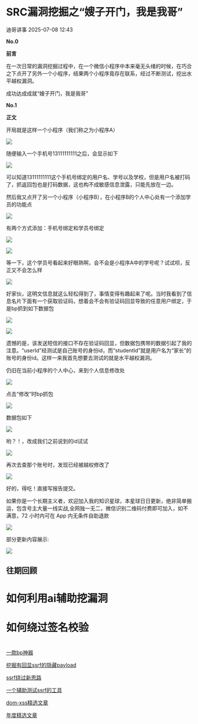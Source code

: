 #  SRC漏洞挖掘之“嫂子开门，我是我哥”  
 迪哥讲事   2025-07-08 12:43  
  
**No.0**  
  
**前言**  
  
  
在一次日常的漏洞挖掘过程中，在一个微信小程序中本来毫无头绪的时候，在巧合之下点开了另外一个小程序，结果两个小程序竟存在联系，经过不断测试，挖出水平越权漏洞。  
  
成功达成成就“嫂子开门，我是我哥”  
  
**No.1**  
  
**正文**  
  
  
开局就是这样一个小程序（我们称之为小程序A）  
  
  
![](https://mmbiz.qpic.cn/sz_mmbiz_png/ELQKhUzr34z27aOjKIs2R1F4Vva1bgLnal0BJB5cZpOwgTVs5rygHISAt0yicu0FDibicr7icuibX19Lz5SDyfhfbdw/640?wx_fmt=png&from=appmsg "")  
  
  
随便输入一个手机号13111111111之后，会显示如下  
  
  
![](https://mmbiz.qpic.cn/sz_mmbiz_png/ELQKhUzr34z27aOjKIs2R1F4Vva1bgLnu3VxjTBt2VOeF8abyZLcJicYQWv3VxgLAZU5VK3v3QZxtPqpFlrcPQg/640?wx_fmt=png&from=appmsg "")  
  
  
可以知道13111111111这个手机号绑定的用户名、学号以及学校，但是用户名被打码了，抓返回包也是打码数据，这也构不成敏感信息泄露，只能先放在一边。  
  
  
然后我又点开了另一个小程序（小程序B），在小程序B的个人中心处有一个添加学员的功能点  
  
  
![](https://mmbiz.qpic.cn/sz_mmbiz_png/ELQKhUzr34z27aOjKIs2R1F4Vva1bgLnsz4ictudAHFpNYszph8OFNrx42czOOd2yqsomERpgOOzU9X8AOm4wqg/640?wx_fmt=png&from=appmsg "")  
  
  
有两个方式添加：手机号绑定和学员号绑定  
  
  
![](https://mmbiz.qpic.cn/sz_mmbiz_png/ELQKhUzr34z27aOjKIs2R1F4Vva1bgLns1Xb46oTrHETdbdwWV0qn4rlQkecTInxjLcDZ5m71ddkkkCEcWzt8Q/640?wx_fmt=png&from=appmsg "")  
  
  
![](https://mmbiz.qpic.cn/sz_mmbiz_png/ELQKhUzr34z27aOjKIs2R1F4Vva1bgLn5fYHkfsW2owr4rn8dw0wecKxXibbzjh8DxlTetQ242o4pdQzz2vEakQ/640?wx_fmt=png&from=appmsg "")  
  
  
等一下，这个学员号看起来好眼熟啊，会不会是小程序A中的学号呢？试试呗，反正又不会怎么样  
  
  
![](https://mmbiz.qpic.cn/sz_mmbiz_png/ELQKhUzr34z27aOjKIs2R1F4Vva1bgLns2ibjAOvic2JJUg1cgCiaoXVUhUCGvx215UBO7PUTsWv8StSB3qECboXw/640?wx_fmt=png&from=appmsg "")  
  
  
好家伙，这明文信息就这么轻松得到了，事情变得有趣起来了呢。当时我看到了信息名片下面有一个获取验证码，想着会不会有验证码回显导致的任意用户绑定，于是bp抓到如下数据包  
  
  
![](https://mmbiz.qpic.cn/sz_mmbiz_png/ELQKhUzr34z27aOjKIs2R1F4Vva1bgLnhuZWTQbhXPyNqgAbJQtFgQ3HoMLaEh6IsKPCxYq2vK9FwROWAYSiaTg/640?wx_fmt=png&from=appmsg "")  
  
  
![](https://mmbiz.qpic.cn/sz_mmbiz_png/ELQKhUzr34z27aOjKIs2R1F4Vva1bgLn8c1aelYHGgxX0OPGZmeRQTV8XjBKiae0CHxUGh0qb9rdia6diaBKbXdhQ/640?wx_fmt=png&from=appmsg "")  
  
  
遗憾的是，该发送短信的接口不存在验证码回显，但数据包携带的数据引起了我的注意。“userId”经测试是自己账号的身份id，而“studentId”就是用户名为“家长”的账号的身份id。这样一来我首先想要去测试的就是水平越权漏洞。  
  
  
仍旧在当前小程序的个人中心，来到个人信息修改处  
  
  
  
![](https://mmbiz.qpic.cn/sz_mmbiz_png/ELQKhUzr34z27aOjKIs2R1F4Vva1bgLnb0YpyC0Ay6O4mTVBZTYcAOAFYA8aMmytGicZ9dsaibCvxCgiaYJRbibQrQ/640?wx_fmt=png&from=appmsg "")  
  
  
点击“修改”时bp抓包  
  
  
![](https://mmbiz.qpic.cn/sz_mmbiz_png/ELQKhUzr34z27aOjKIs2R1F4Vva1bgLnTPX6CIwCIuTA3YKLkC3ErMTZjZNXAr5pEtZfTpKdDKujfJ0iaq6aBtQ/640?wx_fmt=png&from=appmsg "")  
  
  
数据包如下  
  
  
![](https://mmbiz.qpic.cn/sz_mmbiz_png/ELQKhUzr34z27aOjKIs2R1F4Vva1bgLnNEEXWZDgWcM7XbvyqicY9ojegqWRkBAAXZicgCS4dZVc8ibBadFMYpicrA/640?wx_fmt=png&from=appmsg "")  
  
  
哟？！，改成我们之前说到的id试试  
  
  
![](https://mmbiz.qpic.cn/sz_mmbiz_png/ELQKhUzr34z27aOjKIs2R1F4Vva1bgLnEiaBVekCBfJTv1W8Wl5wzLLEu0fckfkspD7Dy9chFsuaCNDjVM0Nl2w/640?wx_fmt=png&from=appmsg "")  
  
  
再次去查那个账号时，发现已经被越权修改了  
  
  
![](https://mmbiz.qpic.cn/sz_mmbiz_png/ELQKhUzr34z27aOjKIs2R1F4Vva1bgLnbCUyNzkicgYIHvYAMe9LxRIAsuGq3qRmOIdpmLLAELstu3JjyAMjXzA/640?wx_fmt=png&from=appmsg "")  
  
  
好的，得吃！直接写报告提交。  
  
如果你是一个长期主义者，欢迎加入我的知识星球，本星球日日更新，绝非简单搬运，包含号主大量一线实战,全网独一无二，微信识别二维码付费即可加入，如不满意，72 小时内可在 App 内无条件自助退款  
  
  
![](https://mmbiz.qpic.cn/mmbiz_png/YmmVSe19Qj5EMr3X76qdKBrhIIkBlVVyuiaiasseFZ9LqtibyKFk7gXvgTU2C2yEwKLaaqfX0DL3eoH6gTcNLJvDQ/640?wx_fmt=png&from=appmsg "")  
  
  
部分更新内容展示:  
  
  
  
![](https://mmbiz.qpic.cn/mmbiz_png/YmmVSe19Qj5uQHTeibMu5Vo2yrJJcCaKUCgPhwGsEp5nRKI0HC4ayT2MRN7icUED9WqsTMIgCutGmSCiauj8FVEbg/640?wx_fmt=png&from=appmsg "")  
  
## 往期回顾  
#   
# 如何利用ai辅助挖漏洞  
#   
#   
# 如何绕过签名校验  
#   
  
[一款bp神器](http://mp.weixin.qq.com/s?__biz=MzIzMTIzNTM0MA==&mid=2247495880&idx=1&sn=65d42fbff5e198509e55072674ac5283&chksm=e8a5faabdfd273bd55df8f7db3d644d3102d7382020234741e37ca29e963eace13dd17fcabdd&scene=21#wechat_redirect)  
  
  
[挖掘有回显ssrf的隐藏payload](https://mp.weixin.qq.com/s?__biz=MzIzMTIzNTM0MA==&mid=2247496898&idx=1&sn=b6088e20a8b4fc9fbd887b900d8c5247&scene=21#wechat_redirect)  
  
  
[ssrf绕过新思路](http://mp.weixin.qq.com/s?__biz=MzIzMTIzNTM0MA==&mid=2247495841&idx=1&sn=bbf477afa30391b8072d23469645d026&chksm=e8a5fac2dfd273d42344f18c7c6f0f7a158cca94041c4c4db330c3adf2d1f77f062dcaf6c5e0&scene=21#wechat_redirect)  
  
  
[一个辅助测试ssrf的工具](http://mp.weixin.qq.com/s?__biz=MzIzMTIzNTM0MA==&mid=2247496380&idx=1&sn=78c0c4c67821f5ecbe4f3947b567eeec&chksm=e8a5f8dfdfd271c935aeb4444ea7e928c55cb4c823c51f1067f267699d71a1aad086cf203b99&scene=21#wechat_redirect)  
  
  
[dom-xss精选文章](http://mp.weixin.qq.com/s?__biz=MzIzMTIzNTM0MA==&mid=2247488819&idx=1&sn=5141f88f3e70b9c97e63a4b68689bf6e&chksm=e8a61f50dfd1964692f93412f122087ac160b743b4532ee0c1e42a83039de62825ebbd066a1e&scene=21#wechat_redirect)  
  
  
[年度精选文章](http://mp.weixin.qq.com/s?__biz=MzIzMTIzNTM0MA==&mid=2247487187&idx=1&sn=622438ee6492e4c639ebd8500384ab2f&chksm=e8a604b0dfd18da6c459b4705abd520cc2259a607dd9306915d845c1965224cc117207fc6236&scene=21#wechat_redirect)  
  
  
  
